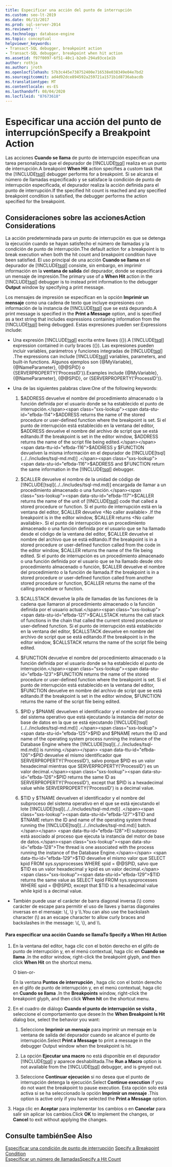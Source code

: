 ```yaml
---
title: Especificar una acción del punto de interrupción
ms.custom: seo-lt-2019
ms.date: 06/13/2017
ms.prod: sql-server-2014
ms.reviewer: ''
ms.technology: database-engine
ms.topic: conceptual
helpviewer_keywords:
- Transact-SQL debugger, breakpoint action
- Transact-SQL debugger, breakpoint when hit action
ms.assetid: f97f0097-6f51-40c1-b2e0-294a93ce1e1b
author: rothja
ms.author: jroth
ms.openlocfilehash: 57b3c445e738752400e716538e038349e04e7bd2
ms.sourcegitcommit: ad4d92dce894592a259721a1571b1d8736abacdb
ms.translationtype: MT
ms.contentlocale: es-ES
ms.lasthandoff: 08/04/2020
ms.locfileid: "87673618"
---
```

# <a name="specify-a-breakpoint-action"></a><span data-ttu-id="efbda-102">Especificar una acción del punto de interrupción</span><span class="sxs-lookup"><span data-stu-id="efbda-102">Specify a Breakpoint Action</span></span>
  <span data-ttu-id="efbda-103">Las acciones **Cuando se llama** de punto de interrupción especifican una tarea personalizada que el depurador de [!INCLUDE[tsql](../../includes/tsql-md.md)] realiza en un punto de interrupción.</span><span class="sxs-lookup"><span data-stu-id="efbda-103">A breakpoint **When Hit** action specifies a custom task that the [!INCLUDE[tsql](../../includes/tsql-md.md)] debugger performs for a breakpoint.</span></span> <span data-ttu-id="efbda-104">Si se alcanza el número de llamadas especificado y se satisface la condición de punto de interrupción especificada, el depurador realiza la acción definida para el punto de interrupción.</span><span class="sxs-lookup"><span data-stu-id="efbda-104">If the specified hit count is reached and any specified breakpoint condition is satisfied, the debugger performs the action specified for the breakpoint.</span></span>  
  
##  <a name="action-considerations"></a><a name="BKMK_ActionConsiderations"></a> <span data-ttu-id="efbda-105">Consideraciones sobre las acciones</span><span class="sxs-lookup"><span data-stu-id="efbda-105">Action Considerations</span></span>  
 <span data-ttu-id="efbda-106">La acción predeterminada para un punto de interrupción es que se detenga la ejecución cuando se hayan satisfecho el número de llamadas y la condición de punto de interrupción.</span><span class="sxs-lookup"><span data-stu-id="efbda-106">The default action for a breakpoint is to break execution when both the hit count and breakpoint condition have been satisfied.</span></span> <span data-ttu-id="efbda-107">El uso principal de una acción **Cuando se llama** en el depurador de [!INCLUDE[tsql](../../includes/tsql-md.md)] consiste, sin embargo, en imprimir información en la **ventana de salida** del depurador, donde se especificará un mensaje de impresión.</span><span class="sxs-lookup"><span data-stu-id="efbda-107">The primary use of a **When Hit** action in the [!INCLUDE[tsql](../../includes/tsql-md.md)] debugger is to instead print information to the debugger **Output** window by specifying a print message.</span></span>  
  
 <span data-ttu-id="efbda-108">Los mensajes de impresión se especifican en la opción **Imprimir un mensaje** como una cadena de texto que incluye expresiones con información de la instancia de [!INCLUDE[tsql](../../includes/tsql-md.md)] que se está depurando.</span><span class="sxs-lookup"><span data-stu-id="efbda-108">A print message is specified in the **Print a Message** option, and is specified as a text string that includes expressions containing information from the [!INCLUDE[tsql](../../includes/tsql-md.md)] being debugged.</span></span> <span data-ttu-id="efbda-109">Estas expresiones pueden ser:</span><span class="sxs-lookup"><span data-stu-id="efbda-109">Expressions include:</span></span>  
  
-   <span data-ttu-id="efbda-110">Una expresión [!INCLUDE[tsql](../../includes/tsql-md.md)] escrita entre llaves ({}).</span><span class="sxs-lookup"><span data-stu-id="efbda-110">A [!INCLUDE[tsql](../../includes/tsql-md.md)] expression contained in curly braces ({}).</span></span> <span data-ttu-id="efbda-111">Las expresiones pueden incluir variables, parámetros y funciones integradas de [!INCLUDE[tsql](../../includes/tsql-md.md)] .</span><span class="sxs-lookup"><span data-stu-id="efbda-111">The expressions can include [!INCLUDE[tsql](../../includes/tsql-md.md)] variables, parameters, and built-in functions.</span></span> <span data-ttu-id="efbda-112">Algunos ejemplos son {@MyVariable}, {@NameParameter}, {@@SPID} o {SERVERPROPERTY('ProcessID')}.</span><span class="sxs-lookup"><span data-stu-id="efbda-112">Examples include {@MyVariable}, {@NameParameter}, {@@SPID}, or {SERVERPROPERTY('ProcessID')}.</span></span>  
  
-   <span data-ttu-id="efbda-113">Una de las siguientes palabras clave:</span><span class="sxs-lookup"><span data-stu-id="efbda-113">One of the following keywords:</span></span>  
  
    1.  <span data-ttu-id="efbda-114">$ADDRESS devuelve el nombre del procedimiento almacenado o la función definida por el usuario donde se ha establecido el punto de interrupción.</span><span class="sxs-lookup"><span data-stu-id="efbda-114">$ADDRESS returns the name of the stored procedure or user-defined function where the breakpoint is set.</span></span> <span data-ttu-id="efbda-115">Si el punto de interrupción está establecido en la ventana del editor, $ADDRESS devuelve el nombre del archivo de script que se está editando.</span><span class="sxs-lookup"><span data-stu-id="efbda-115">If the breakpoint is set in the editor window, $ADDRESS returns the name of the script file being edited.</span></span> <span data-ttu-id="efbda-116">$ADDRESS y $FUNCTION devuelven la misma información en el depurador de [!INCLUDE[tsql](../../includes/tsql-md.md)] .</span><span class="sxs-lookup"><span data-stu-id="efbda-116">$ADDRESS and $FUNCTION return the same information in the [!INCLUDE[tsql](../../includes/tsql-md.md)] debugger.</span></span>  
  
    2.  <span data-ttu-id="efbda-117">$CALLER devuelve el nombre de la unidad de código de [!INCLUDE[tsql](../../includes/tsql-md.md)] encargada de llamar a un procedimiento almacenado o una función.</span><span class="sxs-lookup"><span data-stu-id="efbda-117">$CALLER returns the name of the unit of [!INCLUDE[tsql](../../includes/tsql-md.md)] code that called a stored procedure or function.</span></span> <span data-ttu-id="efbda-118">Si el punto de interrupción está en la ventana del editor, $CALLER devuelve \<No caller available> .</span><span class="sxs-lookup"><span data-stu-id="efbda-118">If the breakpoint is in the editor window, $CALLER returns \<No caller available>.</span></span> <span data-ttu-id="efbda-119">Si el punto de interrupción es un procedimiento almacenado o una función definida por el usuario que se ha llamado desde el código de la ventana del editor, $CALLER devuelve el nombre del archivo que se está editando.</span><span class="sxs-lookup"><span data-stu-id="efbda-119">If the breakpoint is in a stored procedure or user-defined function called from the code in the editor window, $CALLER returns the name of the file being edited.</span></span> <span data-ttu-id="efbda-120">Si el punto de interrupción es un procedimiento almacenado o una función definida por el usuario que se ha llamado desde otro procedimiento almacenado o función, $CALLER devuelve el nombre del procedimiento o la función de llamada.</span><span class="sxs-lookup"><span data-stu-id="efbda-120">If the breakpoint is in a stored procedure or user-defined function called from another stored procedure or function, $CALLER returns the name of the calling procedure or function.</span></span>  
  
    3.  <span data-ttu-id="efbda-121">$CALLSTACK devuelve la pila de llamadas de las funciones de la cadena que llamaron al procedimiento almacenado o la función definida por el usuario actual.</span><span class="sxs-lookup"><span data-stu-id="efbda-121">$CALLSTACK returns the call stack of functions in the chain that called the current stored procedure or user-defined function.</span></span> <span data-ttu-id="efbda-122">Si el punto de interrupción está establecido en la ventana del editor, $CALLSTACK devuelve en nombre del archivo de script que se está editando.</span><span class="sxs-lookup"><span data-stu-id="efbda-122">If the breakpoint is in the editor window, $CALLSTACK returns the name of the script file being edited.</span></span>  
  
    4.  <span data-ttu-id="efbda-123">$FUNCTION devuelve el nombre del procedimiento almacenado o la función definida por el usuario donde se ha establecido el punto de interrupción.</span><span class="sxs-lookup"><span data-stu-id="efbda-123">$FUNCTION returns the name of the stored procedure or user-defined function where the breakpoint is set.</span></span> <span data-ttu-id="efbda-124">Si el punto de interrupción está establecido en la ventana del editor, $FUNCTION devuelve en nombre del archivo de script que se está editando.</span><span class="sxs-lookup"><span data-stu-id="efbda-124">If the breakpoint is set in the editor window, $FUNCTION returns the name of the script file being edited.</span></span>  
  
    5.  <span data-ttu-id="efbda-125">$PID y $PNAME devuelven el identificador y el nombre del proceso del sistema operativo que está ejecutando la instancia del motor de base de datos en la que se está ejecutando [!INCLUDE[tsql](../../includes/tsql-md.md)] .</span><span class="sxs-lookup"><span data-stu-id="efbda-125">$PID and $PNAME return the ID and name of the operating system process running the instance of the Database Engine where the [!INCLUDE[tsql](../../includes/tsql-md.md)] is running.</span></span> <span data-ttu-id="efbda-126">$PID devuelve el mismo identificador que SERVERPROPERTY('ProcessID'), salvo porque $PID es un valor hexadecimal mientras que SERVERPROPERTY('ProcessID') es un valor decimal.</span><span class="sxs-lookup"><span data-stu-id="efbda-126">$PID returns the same ID as SERVERPROPERTY('ProcessID'), except that $PID is a hexadecimal value while SERVERPROPERTY('ProcessID') is a decimal value.</span></span>  
  
    6.  <span data-ttu-id="efbda-127">$TID y $TNAME devuelven el identificador y el nombre del subproceso del sistema operativo en el que se está ejecutando el lote [!INCLUDE[tsql](../../includes/tsql-md.md)] .</span><span class="sxs-lookup"><span data-stu-id="efbda-127">$TID and $TNAME return the ID and name of the operating system thread running the [!INCLUDE[tsql](../../includes/tsql-md.md)] batch.</span></span> <span data-ttu-id="efbda-128">El subproceso está asociado al proceso que ejecuta la instancia del motor de base de datos.</span><span class="sxs-lookup"><span data-stu-id="efbda-128">The thread is one associated with the process running the instance of the Database Engine.</span></span> <span data-ttu-id="efbda-129">$TID devuelve el mismo valor que SELECT kpid FROM sys.sysprocesses WHERE spid = @@SPID, salvo que $TID es un valor hexadecimal y kpid es un valor decimal.</span><span class="sxs-lookup"><span data-stu-id="efbda-129">$TID returns the same value as SELECT kpid FROM sys.sysprocesses WHERE spid = @@SPID, except that $TID is a hexadecimal value while kpid is a decimal value.</span></span>  
  
-   <span data-ttu-id="efbda-130">También puede usar el carácter de barra diagonal inversa (\\) como carácter de escape para permitir el uso de llaves y barras diagonales inversas en el mensaje: \\{, \\} y \\\\.</span><span class="sxs-lookup"><span data-stu-id="efbda-130">You can also use the backslash character (\\) as an escape character to allow curly braces and backslashes in the message: \\{, \\}, and \\\\.</span></span>  
  
#### <a name="to-specify-a-when-hit-action"></a><span data-ttu-id="efbda-131">Para especificar una acción Cuando se llama</span><span class="sxs-lookup"><span data-stu-id="efbda-131">To Specify a When Hit Action</span></span>  
  
1.  <span data-ttu-id="efbda-132">En la ventana del editor, haga clic con el botón derecho en el glifo de punto de interrupción y, en el menú contextual, haga clic en **Cuando se llama** .</span><span class="sxs-lookup"><span data-stu-id="efbda-132">In the editor window, right-click the breakpoint glyph, and then click **When Hit** on the shortcut menu.</span></span>  
  
     <span data-ttu-id="efbda-133">O bien</span><span class="sxs-lookup"><span data-stu-id="efbda-133">-or-</span></span>  
  
     <span data-ttu-id="efbda-134">En la ventana **Puntos de interrupción** , haga clic con el botón derecho en el glifo de punto de interrupción y, en el menú contextual, haga clic en **Cuando se llama** .</span><span class="sxs-lookup"><span data-stu-id="efbda-134">In the **Breakpoints** window, right-click the breakpoint glyph, and then click **When hit** on the shortcut menu.</span></span>  
  
2.  <span data-ttu-id="efbda-135">En el cuadro de diálogo **Cuando el punto de interrupción se visita** , seleccione el comportamiento que desee:</span><span class="sxs-lookup"><span data-stu-id="efbda-135">In the **When Breakpoint Is Hit** dialog box, select the behavior you want:</span></span>  
  
    1.  <span data-ttu-id="efbda-136">Seleccione **Imprimir un mensaje** para imprimir un mensaje en la ventana de salida del depurador cuando se alcance el punto de interrupción.</span><span class="sxs-lookup"><span data-stu-id="efbda-136">Select **Print a Message** to print a message in the debugger Output window when the breakpoint is hit.</span></span>  
  
    2.  <span data-ttu-id="efbda-137">La opción **Ejecutar una macro** no está disponible en el depurador [!INCLUDE[tsql](../../includes/tsql-md.md)] y aparece deshabilitada.</span><span class="sxs-lookup"><span data-stu-id="efbda-137">The **Run a Macro** option is not available from the [!INCLUDE[tsql](../../includes/tsql-md.md)] debugger, and is greyed out.</span></span>  
  
    3.  <span data-ttu-id="efbda-138">Seleccione **Continuar ejecución** si no desea que el punto de interrupción detenga la ejecución.</span><span class="sxs-lookup"><span data-stu-id="efbda-138">Select **Continue execution** if you do not want the breakpoint to pause execution.</span></span> <span data-ttu-id="efbda-139">Esta opción solo está activa si se ha seleccionado la opción **Imprimir un mensaje** .</span><span class="sxs-lookup"><span data-stu-id="efbda-139">This option is active only if you have selected the **Print a Message** option.</span></span>  
  
3.  <span data-ttu-id="efbda-140">Haga clic en **Aceptar** para implementar los cambios o en **Cancelar** para salir sin aplicar los cambios.</span><span class="sxs-lookup"><span data-stu-id="efbda-140">Click **OK** to implement the changes, or **Cancel** to exit without applying the changes.</span></span>  
  
## <a name="see-also"></a><span data-ttu-id="efbda-141">Consulte también</span><span class="sxs-lookup"><span data-stu-id="efbda-141">See Also</span></span>  
 <span data-ttu-id="efbda-142">[Especificar una condición de punto de interrupción](specify-a-breakpoint-condition.md) </span><span class="sxs-lookup"><span data-stu-id="efbda-142">[Specify a Breakpoint Condition](specify-a-breakpoint-condition.md) </span></span>  
 [<span data-ttu-id="efbda-143">Especificar un número de llamadas</span><span class="sxs-lookup"><span data-stu-id="efbda-143">Specify a Hit Count</span></span>](specify-a-hit-count.md)  
